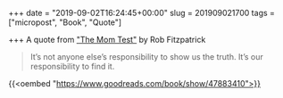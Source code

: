 +++
date = "2019-09-02T16:24:45+00:00"
slug = 201909021700
tags = ["micropost", "Book", "Quote"]

+++
A quote from ["The Mom Test"](https://amzn.to/2ZTznQp) by Rob Fitzpatrick 

> It’s not anyone else’s responsibility to show us the truth. It’s our responsibility to find it. 

{{<oembed "https://www.goodreads.com/book/show/47883410">}}
